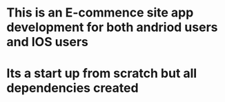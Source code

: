 #  This is an E-commence site app development for both andriod users and IOS users
#  Its a start up from scratch but all dependencies created
